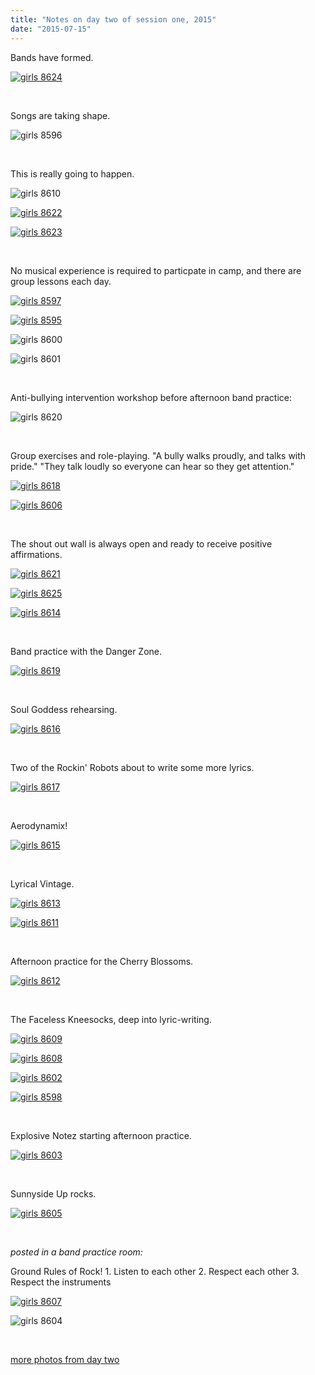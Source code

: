 ```yaml
---
title: "Notes on day two of session one, 2015"
date: "2015-07-15"
---
```


Bands have formed.

[![girls 8624](images/girls-8624.jpg)](http://girlsrockri.org/wp-content/uploads/2015/07/girls-8624.jpg)

 

Songs are taking shape.

![girls 8596](images/girls-8596.jpg)

 

This is really going to happen.

![girls 8610](images/girls-8610.jpg)

[![girls 8622](images/girls-8622.jpg)](http://girlsrockri.org/wp-content/uploads/2015/07/girls-8622.jpg)

[![girls 8623](images/girls-8623.jpg)](http://girlsrockri.org/wp-content/uploads/2015/07/girls-8623.jpg)

 

No musical experience is required to particpate in camp, and there are group lessons each day.

[![girls 8597](images/girls-8597.jpg)](http://girlsrockri.org/wp-content/uploads/2015/07/girls-8597.jpg)

[![girls 8595](images/girls-8595.jpg)](http://girlsrockri.org/wp-content/uploads/2015/07/girls-8595.jpg)

![girls 8600](images/girls-8600.jpg)

![girls 8601](images/girls-8601.jpg)

 

Anti-bullying intervention workshop before afternoon band practice:

![girls 8620](images/girls-8620.jpg)

 

Group exercises and role-playing. "A bully walks proudly, and talks with pride." "They talk loudly so everyone can hear so they get attention."

[![girls 8618](images/girls-8618.jpg)](http://girlsrockri.org/wp-content/uploads/2015/07/girls-8618.jpg)

[![girls 8606](images/girls-8606.jpg)](http://girlsrockri.org/wp-content/uploads/2015/07/girls-8618.jpg)

 

The shout out wall is always open and ready to receive positive affirmations.

[![girls 8621](images/girls-8621.jpg)](http://girlsrockri.org/wp-content/uploads/2015/07/girls-8618.jpg)

[![girls 8625](images/girls-8625.jpg)](http://girlsrockri.org/wp-content/uploads/2015/07/girls-8618.jpg)

[![girls 8614](images/girls-8614.jpg)](http://girlsrockri.org/wp-content/uploads/2015/07/girls-8619.jpg)

 

Band practice with the Danger Zone.

[![girls 8619](images/girls-8619.jpg)](http://girlsrockri.org/wp-content/uploads/2015/07/girls-8619.jpg)

 

Soul Goddess rehearsing.

[![girls 8616](images/girls-8616.jpg)](http://girlsrockri.org/wp-content/uploads/2015/07/girls-8616.jpg)

 

Two of the Rockin' Robots about to write some more lyrics.

[![girls 8617](images/girls-8617.jpg)](http://girlsrockri.org/wp-content/uploads/2015/07/girls-8617.jpg)

 

Aerodynamix!

[![girls 8615](images/girls-8615.jpg)](http://girlsrockri.org/wp-content/uploads/2015/07/girls-8615.jpg)

 

Lyrical Vintage.

[![girls 8613](images/girls-8613.jpg)](http://girlsrockri.org/wp-content/uploads/2015/07/girls-8613.jpg)

[![girls 8611](images/girls-8611.jpg)](http://girlsrockri.org/wp-content/uploads/2015/07/girls-8611.jpg)

 

Afternoon practice for the Cherry Blossoms.

[![girls 8612](images/girls-8612.jpg)](http://girlsrockri.org/wp-content/uploads/2015/07/girls-8612.jpg)

 

The Faceless Kneesocks, deep into lyric-writing.

[![girls 8609](images/girls-8609.jpg)](http://girlsrockri.org/wp-content/uploads/2015/07/girls-8609.jpg)

[![girls 8608](images/girls-8608.jpg)](http://girlsrockri.org/wp-content/uploads/2015/07/girls-8608.jpg)

[![girls 8602](images/girls-8602.jpg)](http://girlsrockri.org/wp-content/uploads/2015/07/girls-8602.jpg)

[![girls 8598](images/girls-8598.jpg)](http://girlsrockri.org/wp-content/uploads/2015/07/girls-8597.jpg)

 

Explosive Notez starting afternoon practice.

[![girls 8603](images/girls-8603.jpg)](http://girlsrockri.org/wp-content/uploads/2015/07/girls-8603.jpg)

 

Sunnyside Up rocks.

[![girls 8605](images/girls-8605.jpg)](http://girlsrockri.org/wp-content/uploads/2015/07/girls-8605.jpg)

 

_posted in a band practice room:_

Ground Rules of Rock! 1. Listen to each other 2. Respect each other 3. Respect the instruments

[![girls 8607](images/girls-8607.jpg)](http://girlsrockri.org/wp-content/uploads/2015/07/girls-8607.jpg)

![girls 8604](images/girls-8604.jpg)

 

[more photos from day two](https://www.flickr.com/photos/girlsrockri/sets/72157655897684675)
